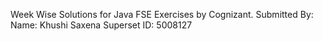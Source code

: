 Week Wise Solutions for Java FSE Exercises by Cognizant.
Submitted By:
Name: Khushi Saxena
Superset ID: 5008127

